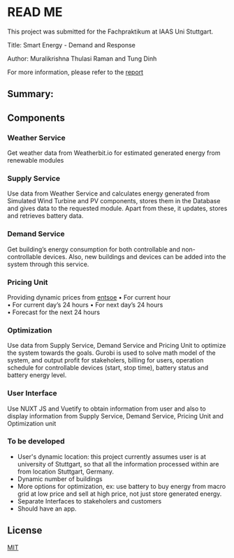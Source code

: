 # READ ME

This project was submitted for the Fachpraktikum at IAAS Uni Stuttgart.

Title: Smart Energy - Demand and Response

Author: Muralikrishna Thulasi Raman and Tung Dinh

For more information, please refer to the [report]([https://github.com/FrancisDinh/Smart-Energy-Project/blob/master/Final%20Report.pdf](https://github.com/FrancisDinh/Smart-Energy-Project/blob/master/Final%20Report.pdf))
## Summary:


## Components
### Weather Service 
Get weather data from Weatherbit.io for estimated generated energy from renewable modules

### Supply Service
Use data from Weather Service and calculates energy generated from Simulated Wind Turbine and PV components, stores them in  the Database and gives data to the requested module. Apart from these,  it updates, stores and retrieves battery data. 

### Demand Service
Get building’s energy consumption for both controllable and non-controllable devices. Also, new buildings and devices can  be added into the system through this service. 

### Pricing Unit
Providing dynamic prices from  [entsoe]([https://transparency.entsoe.eu/transmission-domain/r2/dayAheadPrices/show?name=&defaultValue=false&viewType=TABLE&areaType=BZN&atch=false&dateTime.dateTime=29.06.2019+00:00|CET|DAY&biddingZone.values=CTY|10Y1001A1001A83F!BZN|10Y1001A1001A82H&dateTime.timezone=CET_CEST&dateTime.timezone_input=CET+(UTC+1)+/+CEST+(UTC+2)](https://transparency.entsoe.eu/transmission-domain/r2/dayAheadPrices/show?name=&defaultValue=false&viewType=TABLE&areaType=BZN&atch=false&dateTime.dateTime=29.06.2019+00:00|CET|DAY&biddingZone.values=CTY|10Y1001A1001A83F!BZN|10Y1001A1001A82H&dateTime.timezone=CET_CEST&dateTime.timezone_input=CET+(UTC+1)+/+CEST+(UTC+2)))
• For current hour  
• For current day’s 24 hours
• For next day’s 24 hours  
• Forecast for the next 24 hours

### Optimization 
Use data from Supply Service, Demand Service and Pricing  Unit to optimize the system towards the goals. Gurobi is used to solve math model of the system, and output profit for stakeholers, billing for users, operation schedule for controllable devices (start, stop time), battery status and battery energy level. 

### User Interface
Use NUXT JS and Vuetify  to obtain information from  user and also to display information from Supply Service, Demand Service,  Pricing Unit and Optimization unit

### To be developed

 - User's dynamic location: this project currently assumes user is at university  of Stuttgart, so that all the information processed within are from location  Stuttgart, Germany.
 - Dynamic number of buildings
 - More options for optimization, ex: use battery to buy energy from macro grid at low price and sell at high price, not just store generated energy.
 - Separate Interfaces to stakeholers and customers
 - Should have an app.

## License
[MIT](https://choosealicense.com/licenses/mit/)
